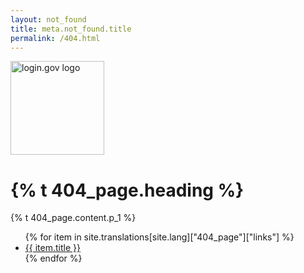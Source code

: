 ```yaml
---
layout: not_found
title: meta.not_found.title
permalink: /404.html
---
```


<div class="site-wrapper-inner">
  <div class="cover-container">
    <div class="masthead clearfix">
      <div class="inner">
        <a href="/"><img src="{{ site.baseurl }}/assets/img/logo-white.svg" width="150" alt="login.gov logo" class='masthead-brand'/></a>
      </div>
    </div>
    <div class="inner cover">
      <h1 class="sans-serif">
        {% t 404_page.heading %}
      </h1>
      <p class="sans-serif">
        {% t 404_page.content.p_1 %}
      </p>
    </div>
    <ul>
      {% for item in site.translations[site.lang]["404_page"]["links"] %}
      <li class="help-link">
        <a href="{{ item.url | prepend: site.baseurl }}">{{ item.title }}</a>
      </li>
      {% endfor %}
    </ul>
  </div>
</div>
